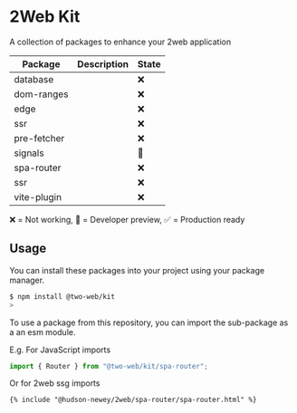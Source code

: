 # 2Web Kit

A collection of packages to enhance your 2web application

| Package     | Description | State |
| ----------- | ----------- | ----- |
| database    |             | ❌    |
| dom-ranges  |             | ❌    |
| edge        |             | ❌    |
| ssr         |             | ❌    |
| pre-fetcher |             | ❌    |
| signals     |             | 🔧    |
| spa-router  |             | ❌    |
| ssr         |             | ❌    |
| vite-plugin |             | ❌    |

❌ = Not working, 🔧 = Developer preview, ✅ = Production ready

## Usage

You can install these packages into your project using your package manager.

```sh
$ npm install @two-web/kit
>
```

To use a package from this repository, you can import the sub-package as a an
esm module.

E.g. For JavaScript imports

```js
import { Router } from "@two-web/kit/spa-router";
```

Or for 2web ssg imports

```html
{% include "@hudson-newey/2web/spa-router/spa-router.html" %}
```
